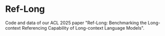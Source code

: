 # Ref-Long
Code and data of our ACL 2025 paper "Ref-Long: Benchmarking the Long-context Referencing Capability of Long-context Language Models".
